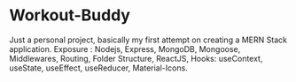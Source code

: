 # Workout-Buddy

Just a personal project, basically my first attempt on creating a MERN Stack application. 
Exposure : 
Nodejs, 
Express, 
MongoDB, 
Mongoose, 
Middlewares, 
Routing, 
Folder Structure, 
ReactJS,
Hooks: useContext, useState, useEffect, useReducer,
Material-Icons.

